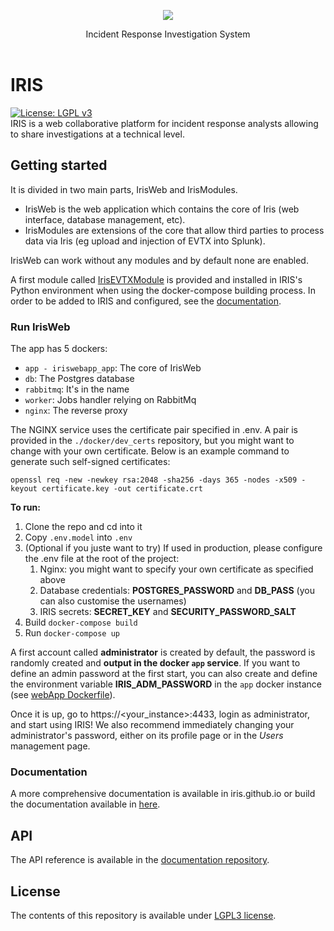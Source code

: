 
<p align="center">
    <img src="source/app/static/assets/img/logo.ico" />
</p>

<p align="center">
  Incident Response Investigation System
  <br>
  <br>
</p>

# IRIS

[![License: LGPL v3](https://img.shields.io/badge/License-LGPL_v3-blue.svg)](./LICENSE.txt)   
IRIS is a web collaborative platform for incident response analysts allowing to share investigations at a technical level. 

## Getting started
It is divided in two main parts, IrisWeb and IrisModules.   
 - IrisWeb is the web application which contains the core of
Iris (web interface, database management, etc). 
 - IrisModules are extensions of the core that allow third parties to process
data via Iris (eg upload and injection of EVTX into Splunk). 
 
IrisWeb can work without any modules and by default none are enabled.  

A first module called [IrisEVTXModule](https://github.com/dfir-iris/iris-evtx-module) is provided and installed in 
IRIS's Python environment when using the docker-compose building process. 
In order to be added to IRIS and configured, see the [documentation](https://github.com/dfir-iris/iris-doc-src).

### Run IrisWeb 
The app has 5 dockers: 
- `app - iriswebapp_app`: The core of IrisWeb 
- `db`: The Postgres database 
- `rabbitmq`: It's in the name 
- `worker`: Jobs handler relying on RabbitMq 
- `nginx`: The reverse proxy

The NGINX service uses the certificate pair specified in .env. A pair is provided 
in the `./docker/dev_certs` repository, but you might want to change with your own certificate.
Below is an example command to generate such self-signed certificates:
``` 
openssl req -new -newkey rsa:2048 -sha256 -days 365 -nodes -x509 -keyout certificate.key -out certificate.crt
```

**To run:**
1. Clone the repo and cd into it
2. Copy `.env.model` into `.env`
3. (Optional if you juste want to try) If used in production, please configure the .env file at 
the root of the project:
   1. Nginx: you might want to specify your own certificate as specified above
   2. Database credentials: **POSTGRES_PASSWORD** and **DB_PASS** (you can also customise the usernames)
   3. IRIS secrets: **SECRET_KEY** and **SECURITY_PASSWORD_SALT**
4. Build `docker-compose build`
5. Run `docker-compose up` 

A first account called **administrator** is created by default, the password is randomly 
created and **output in the docker `app` service**. If you want to define an admin password
at the first start, you can also create and define the environment variable **IRIS_ADM_PASSWORD**
in the `app` docker instance (see [webApp Dockerfile](./docker/webApp/Dockerfile)).

Once it is up, go to https://<your_instance>:4433, login as administrator, and start using IRIS!
We also recommend immediately changing your administrator's password, either on its profile page or in the *Users* management page.

### Documentation

A more comprehensive documentation is available in iris.github.io or build 
the documentation available in [here](https://github.com/dfir-iris/iris-doc-src).

## API

The API reference is available in the [documentation repository](https://github.com/dfir-iris/iris-doc-src).

## License

The contents of this repository is available under [LGPL3 license](LICENSE.txt).

